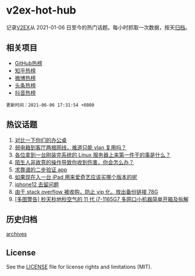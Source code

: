 # v2ex-hot-hub

 记录[V2EX](https://www.v2ex.com/)从 2021-01-06 日至今的热门话题。每小时抓取一次数据，按天[归档](archives)。
 
 ## 相关项目

- [GitHub热榜](https://github.com/lonnyzhang423/github-hot-hub)
- [知乎热榜](https://github.com/lonnyzhang423/zhihu-hot-hub)
- [微博热榜](https://github.com/lonnyzhang423/weibo-hot-hub)
- [头条热榜](https://github.com/lonnyzhang423/toutiao-hot-hub)
- [抖音热榜](https://github.com/lonnyzhang423/douyin-hot-hub)


 `更新时间：2021-06-06 17:31:54 +0800`

## 热议话题

1. [对比一下你们的办公桌](https://www.v2ex.com/t/781653)
1. [弱电箱到客厅两根网线，难道只能 vlan 复用吗？](https://www.v2ex.com/t/781590)
1. [各位拿到一台刚装完系统的 Linux 服务器上来第一件干的事是什么？](https://www.v2ex.com/t/781606)
1. [陌生人非故意的操作导致你收到伤害，你会怎么办？](https://www.v2ex.com/t/781658)
1. [求靠谱的二步验证 app](https://www.v2ex.com/t/781638)
1. [如果现在入一台 iPad 用来爱奇艺应该买哪个版本的呢](https://www.v2ex.com/t/781624)
1. [iphone12 去留问题](https://www.v2ex.com/t/781601)
1. [由于 stack overflow 被收购，防止 vip 化。放出备份链接 78G](https://www.v2ex.com/t/781651)
1. [[多图警告] 秒天秒地秒空气的 11 代 i7-1165G7 多网口小机器简单开箱及拆解](https://www.v2ex.com/t/781620)

## 历史归档

[archives](archives)

## License

See the [LICENSE](LICENSE) file for license rights and limitations (MIT).
